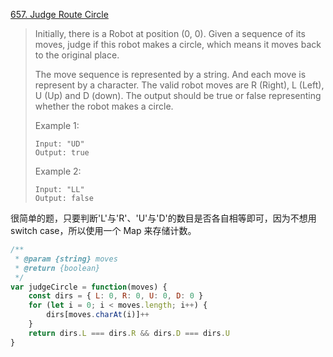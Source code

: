 [657. Judge Route Circle](https://leetcode.com/problems/judge-route-circle/description/)

>Initially, there is a Robot at position (0, 0). Given a sequence of its moves, judge if this robot makes a circle, which means it moves back to the original place.
>
>The move sequence is represented by a string. And each move is represent by a character. The valid robot moves are R (Right), L (Left), U (Up) and D (down). The output should be true or false representing whether the robot makes a circle.
>
>Example 1:
>```
>Input: "UD"
>Output: true
>```
>Example 2:
>```
>Input: "LL"
>Output: false
>```


很简单的题，只要判断'L'与'R'、'U'与'D'的数目是否各自相等即可，因为不想用 switch case，所以使用一个 Map 来存储计数。
```js
/**
 * @param {string} moves
 * @return {boolean}
 */
var judgeCircle = function(moves) {
    const dirs = { L: 0, R: 0, U: 0, D: 0 }
    for (let i = 0; i < moves.length; i++) {
        dirs[moves.charAt(i)]++
    }
    return dirs.L === dirs.R && dirs.D === dirs.U
}
```


